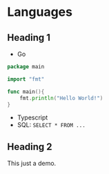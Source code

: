 # Languages
## Heading 1
- Go
```Go linenums="1" title="Test"
package main

import "fmt"

func main(){
    fmt.println("Hello World!")
}
```
- Typescript
- SQL: `SELECT * FROM ...`
## Heading 2
This just a demo.
